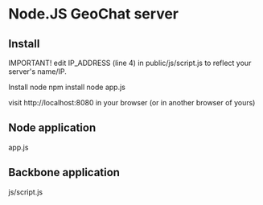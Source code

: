 Node.JS GeoChat server
======================

Install
--------

IMPORTANT! edit IP_ADDRESS (line 4) in public/js/script.js to reflect your server's name/IP.

Install node
npm install
node app.js

visit http://localhost:8080 in your browser (or in another browser of yours)


Node application
-----------------
app.js


Backbone application
---------------------
js/script.js